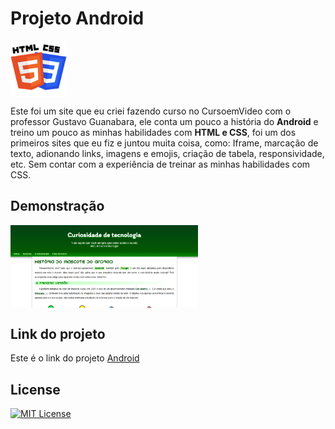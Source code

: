 # Projeto Android

<img src="imagens/HTML-CSS.png" alt="HTML-CSS" align="center" width="90">

Este foi um site que eu criei fazendo curso no CursoemVideo com o professor Gustavo Guanabara, ele conta um pouco a história do <strong>Android</strong> e treino um pouco as minhas habilidades com <strong>HTML e CSS</strong>, foi um dos primeiros sites que eu fiz e juntou muita coisa, como: Iframe, marcação de texto, adionando links, imagens e emojis, criação de tabela, responsividade, etc. Sem contar com a experiência de treinar as minhas habilidades com CSS.

## Demonstração

<img src="imagens/Android.png" alt="Android" align="center" width="300"/>

## Link do projeto

Este é o link do projeto <a href= "https://anajulialeite.github.io/projeto-android/">Android</a>

## License

[![MIT License](https://img.shields.io/badge/License-MIT-%231C003F.svg)](./LICENSE)
